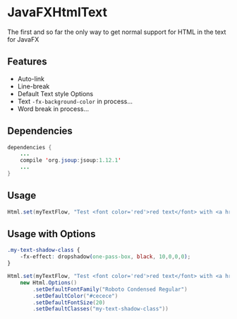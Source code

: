 # JavaFXHtmlText
The first and so far the only way to get normal support for HTML in the text for JavaFX

Features
--------
* Auto-link
* Line-break
* Default Text style Options
* Text ```-fx-background-color``` in process...
* Word break in process...

Dependencies
--------
```java
dependencies {
    ...
    compile 'org.jsoup:jsoup:1.12.1'
    ...
}
```

Usage
--------
```java
Html.set(myTextFlow, "Test <font color='red'>red text</font> with <a href='https://gihub.com'>a test link</a>")
```

Usage with Options
--------
```css
.my-text-shadow-class {
    -fx-effect: dropshadow(one-pass-box, black, 10,0,0,0);
}
```
```java
Html.set(myTextFlow, "Test <font color='red'>red text</font> with <a href='https://gihub.com'>a test link</a>",
    new Html.Options()
        .setDefaultFontFamily("Roboto Condensed Regular")
        .setDefaultColor("#cecece")
        .setDefaultFontSize(20)
        .setDefaultClasses("my-text-shadow-class"))
```
